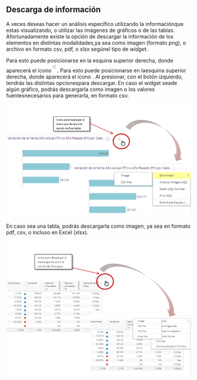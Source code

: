 ## Descarga de información

A veces deseas hacer un análisis específico utilizando la informaciónque estas visualizando, o utilizar las imágenes de gráficos o de las tablas. Afortunadamente existe la opción de descargar la información de los elementos en distintas modalidades,ya sea como imagen (formato png), o archivo en formato csv, pdf, o xlsx segúnel tipo  de *widget*.

Para esto puede posicionarse en la esquina superior derecha, donde aparecerá el ícono![img](..\imagenes\trilineas.png). Para esto puede posicionarse en laesquina superior derecha, donde aparecerá el ícono . Al presionar, con el botón izquierdo, tendrás las distintas opcionespara descargar. En caso el widget seade algún gráfico, podrás descargarla como imagen o los valores fuentesnecesarios para generarla, en formato csv.

![img](..\imagenes\descarga.png)



En caso sea una tabla, podrás descargarla como imagen, ya sea en formato pdf, csv, o incluso en Excel (xlsx).

![img](..\imagenes\descargatabla.png)